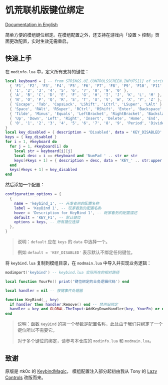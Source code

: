 # 饥荒联机版键位绑定

[Documentation in English](./README.md)

简单方便的模组键位绑定。在模组配置之外，还支持在游戏内「设置 > 控制」页面更改配置，实时生效无需重启。

## 快速上手

在 `modinfo.lua` 中，定义所有支持的键位：

```lua
local keyboard = { -- from STRINGS.UI.CONTROLSSCREEN.INPUTS[1] of strings.lua, need to match constants.lua too.
  { 'F1', 'F2', 'F3', 'F4', 'F5', 'F6', 'F7', 'F8', 'F9', 'F10', 'F11', 'F12', 'Print', 'ScrolLock', 'Pause' },
  { '1', '2', '3', '4', '5', '6', '7', '8', '9', '0' },
  { 'A', 'B', 'C', 'D', 'E', 'F', 'G', 'H', 'I', 'J', 'K', 'L', 'M' },
  { 'N', 'O', 'P', 'Q', 'R', 'S', 'T', 'U', 'V', 'W', 'X', 'Y', 'Z' },
  { 'Escape', 'Tab', 'CapsLock', 'LShift', 'LCtrl', 'LSuper', 'LAlt' },
  { 'Space', 'RAlt', 'RSuper', 'RCtrl', 'RShift', 'Enter', 'Backspace' },
  { 'Tilde', 'Minus', 'Equals', 'LeftBracket', 'RightBracket', 'Backslash', 'Semicolon', 'Period', 'Slash' }, -- punctuation
  { 'Up', 'Down', 'Left', 'Right', 'Insert', 'Delete', 'Home', 'End', 'PageUp', 'PageDown' }, -- navigation
  { '0', '1', '2', '3', '4', '5', '6', '7', '8', '9', 'Period', 'Divide', 'Multiply', 'Minus', 'Plus' }, -- numberic keypad
}
local key_disabled = { description = 'Disabled', data = 'KEY_DISABLED' }
keys = { key_disabled }
for i = 1, #keyboard do
  for j = 1, #keyboard[i] do
    local str = keyboard[i][j]
    local desc = i == #keyboard and 'NumPad ' .. str or str
    keys[#keys + 1] = { description = desc, data = 'KEY_' .. str:upper() }
  end
  keys[#keys + 1] = key_disabled
end
```

然后添加一个配置：

```lua
configuration_options = {
  {
    name = 'keybind_1', -- 开发者用的配置名称
    label = 'KeyBind 1', -- 玩家看到的配置名称
    hover = 'Description for KeyBind 1', -- 玩家看到的配置描述
    default = 'KEY_F1', -- 默认键位
    options = keys, -- 所有键位选择
  },
}
```

> 说明：`default` 应在 `keys` 的 `data` 中选择一个。
>
> 例如 `default = 'KEY_DISABLED'` 表示默认不绑定任何键位。

将 `keybind.lua` 复制到模组目录，在 `modmain.lua` 中导入并实现业务逻辑：

```lua
modimport('keybind') -- keybind.lua 实际所在的相对路径

local function YourFn() print('键位绑定的业务逻辑代码') end

local handler = nil -- 按键事件处理器

function KeyBind(_, key)
  if handler then handler:Remove() end -- 禁用旧绑定
  handler = key and GLOBAL.TheInput:AddKeyDownHandler(key, YourFn) or nil -- 新建绑定或无绑定
end
```

> 说明：函数 `KeyBind` 的第一个参数是配置名称，此处由于我们只绑定了一个键位所以不需要它。
>
> 对于多个键位的绑定，请参考本仓库的 `modinfo.lua` 和 `modmain.lua`。

## 致谢

原版是 rtk0c 的 [KeybindMagic](https://github.com/rtk0c/dont-starve-mods/tree/master/KeybindMagic)，
模组配置注入部分起初由我从 Tony 的 [Lazy Controls](https://steamcommunity.com/sharedfiles/filedetails/?id=2111412487) 改版而来。
